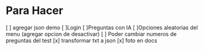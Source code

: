 # Para Hacer
[ ] agregar json demo
[ ]Login
[ ]Preguntas con IA
[ ]Opciones aleatorias del menu (agregar opcion de desactivar)
[ ] Poder cambiar numeros de preguntas del test
[x] transformar txt a json
[x] foto en docs